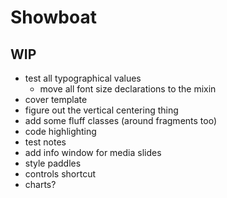 # Showboat

## WIP
- test all typographical values
  - move all font size declarations to the mixin
- cover template
- figure out the vertical centering thing
- add some fluff classes (around fragments too)
- code highlighting
- test notes
- add info window for media slides
- style paddles
- controls shortcut
- charts?

